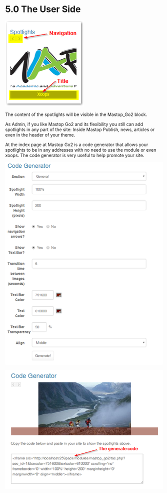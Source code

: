 # 5.0 The User Side

![](/en/assets/image006.png)

The content of the spotlights will be visible in the Mastop\_Go2 block.

As Admin, if you like Mastop Go2 and its flexibility you still can add spotlights in any part of the site: Inside Mastop Publish, news, articles or even in the header of your theme.

At the index page at Mastop Go2 is a code generator that allows your spotlights to be in any addresses with no need to use the module or even xoops. The code generator is very useful to help promote your site.

![](/en/assets/image007.png)



![](/en/assets/image008.png)





